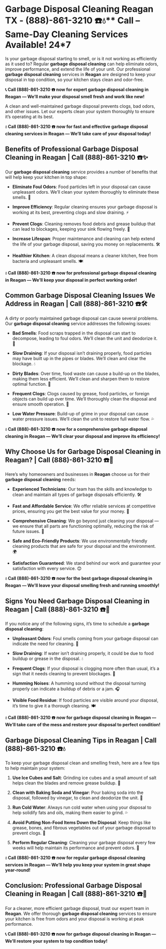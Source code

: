 # Garbage Disposal Cleaning Reagan TX - (888)-861-3210 ☎️💧** Call – Same-Day Cleaning Services Available! 24*7

Is your garbage disposal starting to smell, or is it not working as efficiently as it used to? Regular **garbage disposal cleaning** can help eliminate odors, improve performance, and extend the life of your unit. Our professional **garbage disposal cleaning** services in **Reagan** are designed to keep your disposal in top condition, so your kitchen stays clean and odor-free.

**📞 Call (888)-861-3210 ☎️ now for expert **garbage disposal cleaning** in Reagan — We’ll make your disposal smell fresh and work like new!**

A clean and well-maintained garbage disposal prevents clogs, bad odors, and other issues. Let our experts clean your system thoroughly to ensure it’s operating at its best.

**💧 Call (888)-861-3210 ☎️ now for fast and effective **garbage disposal cleaning** services in Reagan — We’ll take care of your disposal today!**

## **Benefits of Professional Garbage Disposal Cleaning in Reagan | Call (888)-861-3210 ☎️✨**

Our **garbage disposal cleaning** service provides a number of benefits that will help keep your kitchen in top shape:

- **Eliminate Foul Odors**: Food particles left in your disposal can cause unpleasant odors. We’ll clean your system thoroughly to eliminate these smells. 🧼
- **Improve Efficiency**: Regular cleaning ensures your garbage disposal is working at its best, preventing clogs and slow draining. ⚡
- **Prevent Clogs**: Cleaning removes food debris and grease buildup that can lead to blockages, keeping your sink flowing freely. 🚿
- **Increase Lifespan**: Proper maintenance and cleaning can help extend the life of your garbage disposal, saving you money on replacements. 🛠️
- **Healthier Kitchen**: A clean disposal means a cleaner kitchen, free from bacteria and unpleasant smells. 🍽️

**💧 Call (888)-861-3210 ☎️ now for professional **garbage disposal cleaning** in Reagan — We’ll keep your disposal in perfect working order!**

## **Common Garbage Disposal Cleaning Issues We Address in Reagan | Call (888)-861-3210 ☎️🛠️**

A dirty or poorly maintained garbage disposal can cause several problems. Our **garbage disposal cleaning** service addresses the following issues:

- **Bad Smells**: Food scraps trapped in the disposal can start to decompose, leading to foul odors. We’ll clean the unit and deodorize it. 🌱
- **Slow Draining**: If your disposal isn’t draining properly, food particles may have built up in the pipes or blades. We’ll clean and clear the blockage. 💧
- **Dirty Blades**: Over time, food waste can cause a build-up on the blades, making them less efficient. We’ll clean and sharpen them to restore optimal function. 🔪
- **Frequent Clogs**: Clogs caused by grease, food particles, or foreign objects can build up over time. We’ll thoroughly clean the disposal and ensure smooth operation. 🚰
- **Low Water Pressure**: Build-up of grime in your disposal can cause water pressure issues. We’ll clean the unit to restore full water flow. 💦

**💧 Call (888)-861-3210 ☎️ now for a comprehensive **garbage disposal cleaning** in Reagan — We’ll clear your disposal and improve its efficiency!**

## **Why Choose Us for Garbage Disposal Cleaning in Reagan? | Call (888)-861-3210 ☎️🌟**

Here’s why homeowners and businesses in **Reagan** choose us for their **garbage disposal cleaning** needs:

- **Experienced Technicians**: Our team has the skills and knowledge to clean and maintain all types of garbage disposals efficiently. 🛠️
- **Fast and Affordable Service**: We offer reliable services at competitive prices, ensuring you get the best value for your money. 💸
- **Comprehensive Cleaning**: We go beyond just cleaning your disposal — we ensure that all parts are functioning optimally, reducing the risk of future issues. 🧼
- **Safe and Eco-Friendly Products**: We use environmentally friendly cleaning products that are safe for your disposal and the environment. 🌍
- **Satisfaction Guaranteed**: We stand behind our work and guarantee your satisfaction with every service. 😊

**💧 Call (888)-861-3210 ☎️ now for the best **garbage disposal cleaning** in Reagan — We’ll leave your disposal smelling fresh and running smoothly!**

## **Signs You Need Garbage Disposal Cleaning in Reagan | Call (888)-861-3210 ☎️🚨**

If you notice any of the following signs, it’s time to schedule a **garbage disposal cleaning**:

- **Unpleasant Odors**: Foul smells coming from your garbage disposal can indicate the need for cleaning. 🌱
- **Slow Draining**: If water isn’t draining properly, it could be due to food buildup or grease in the disposal. 💧
- **Frequent Clogs**: If your disposal is clogging more often than usual, it’s a sign that it needs cleaning to prevent blockages. 🚰
- **Humming Noises**: A humming sound without the disposal turning properly can indicate a buildup of debris or a jam. 🎧
- **Visible Food Residue**: If food particles are visible around your disposal, it’s time to give it a thorough cleaning. 🍽️

**💧 Call (888)-861-3210 ☎️ now for **garbage disposal cleaning** in Reagan — We’ll take care of the mess and restore your disposal to perfect condition!**

## **Garbage Disposal Cleaning Tips in Reagan | Call (888)-861-3210 ☎️💧**

To keep your garbage disposal clean and smelling fresh, here are a few tips to help maintain your system:

1. **Use Ice Cubes and Salt**: Grinding ice cubes and a small amount of salt helps clean the blades and remove grease buildup. 🧊
2. **Clean with Baking Soda and Vinegar**: Pour baking soda into the disposal, followed by vinegar, to clean and deodorize the unit. 🧼
3. **Run Cold Water**: Always run cold water when using your disposal to help solidify fats and oils, making them easier to grind. 💦
4. **Avoid Putting Non-Food Items Down the Disposal**: Keep things like grease, bones, and fibrous vegetables out of your garbage disposal to prevent clogs. 🚫
5. **Perform Regular Cleaning**: Cleaning your garbage disposal every few weeks will help maintain its performance and prevent odors. 🧽

**💧 Call (888)-861-3210 ☎️ now for regular **garbage disposal cleaning** services in Reagan — We’ll help you keep your system in great shape year-round!**

## **Conclusion: Professional Garbage Disposal Cleaning in Reagan | Call (888)-861-3210 ☎️🧼**

For a cleaner, more efficient garbage disposal, trust our expert team in **Reagan**. We offer thorough **garbage disposal cleaning** services to ensure your kitchen is free from odors and your disposal is working at peak performance.

**📞 Call (888)-861-3210 ☎️ now for **garbage disposal cleaning** in Reagan — We’ll restore your system to top condition today!**
